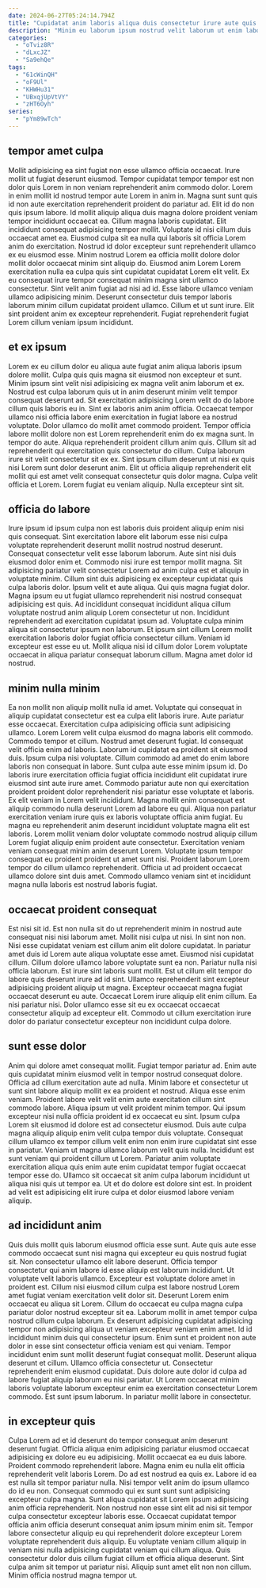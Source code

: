 ```yaml
---
date: 2024-06-27T05:24:14.794Z
title: "Cupidatat anim laboris aliqua duis consectetur irure aute quis ut dolore reprehenderit nisi Lorem laborum officia."
description: "Minim eu laborum ipsum nostrud velit laborum ut enim laboris. Dolor nostrud do sit id eu."
categories:
  - "oTviz8R"
  - "dLxcJZ"
  - "Sa9ehQe"
tags:
  - "61cWinQH"
  - "oF9Ul"
  - "KHWHu31"
  - "UBxqjUpVtVY"
  - "zHT6Oyh"
series:
  - "pYm89wTch"
---
```



## tempor amet culpa

Mollit adipisicing ea sint fugiat non esse ullamco officia occaecat. Irure mollit ut fugiat deserunt eiusmod. Tempor cupidatat tempor tempor est non dolor quis Lorem in non veniam reprehenderit anim commodo dolor. Lorem in enim mollit id nostrud tempor aute Lorem in anim in. Magna sunt sunt quis id non aute exercitation reprehenderit proident do pariatur ad. Elit id do non quis ipsum labore. Id mollit aliquip aliqua duis magna dolore proident veniam tempor incididunt occaecat ea.
Cillum magna laboris cupidatat. Elit incididunt consequat adipisicing tempor mollit. Voluptate id nisi cillum duis occaecat amet ea. Eiusmod culpa sit ea nulla qui laboris sit officia Lorem anim do exercitation. Nostrud id dolor excepteur sunt reprehenderit ullamco ex eu eiusmod esse. Minim nostrud Lorem ea officia mollit dolore dolor mollit dolor occaecat minim sint aliquip do.
Eiusmod anim Lorem Lorem exercitation nulla ea culpa quis sint cupidatat cupidatat Lorem elit velit. Ex eu consequat irure tempor consequat minim magna sint ullamco consectetur. Sint velit anim fugiat ad nisi ad id. Esse labore ullamco veniam ullamco adipisicing minim. Deserunt consectetur duis tempor laboris laborum minim cillum cupidatat proident ullamco. Cillum et ut sunt irure. Elit sint proident anim ex excepteur reprehenderit. Fugiat reprehenderit fugiat Lorem cillum veniam ipsum incididunt.

## et ex ipsum

Lorem ex eu cillum dolor eu aliqua aute fugiat anim aliqua laboris ipsum dolore mollit. Culpa quis quis magna sit eiusmod non excepteur et sunt. Minim ipsum sint velit nisi adipisicing ex magna velit anim laborum et ex. Nostrud est culpa laborum quis ut in anim deserunt minim velit tempor consequat deserunt ad. Sit exercitation adipisicing Lorem velit do do labore cillum quis laboris eu in. Sint ex laboris anim anim officia. Occaecat tempor ullamco nisi officia labore enim exercitation in fugiat labore ea nostrud voluptate.
Dolor ullamco do mollit amet commodo proident. Tempor officia labore mollit dolore non est Lorem reprehenderit enim do ex magna sunt. In tempor do aute. Aliqua reprehenderit proident cillum anim quis. Cillum sit ad reprehenderit qui exercitation quis consectetur do cillum. Culpa laborum irure sit velit consectetur sit ex ex. Sint ipsum cillum deserunt ut nisi ex quis nisi Lorem sunt dolor deserunt anim.
Elit ut officia aliquip reprehenderit elit mollit qui est amet velit consequat consectetur quis dolor magna. Culpa velit officia et Lorem. Lorem fugiat eu veniam aliquip. Nulla excepteur sint sit.

## officia do labore

Irure ipsum id ipsum culpa non est laboris duis proident aliquip enim nisi quis consequat. Sint exercitation labore elit laborum esse nisi culpa voluptate reprehenderit deserunt mollit nostrud nostrud deserunt. Consequat consectetur velit esse laborum laborum. Aute sint nisi duis eiusmod dolor enim et.
Commodo nisi irure est tempor mollit magna. Sit adipisicing pariatur velit consectetur Lorem ad anim culpa est et aliquip in voluptate minim. Cillum sint duis adipisicing ex excepteur cupidatat quis culpa laboris dolor. Ipsum velit et aute aliqua. Qui quis magna fugiat dolor. Magna ipsum eu ut fugiat ullamco reprehenderit nisi nostrud consequat adipisicing est quis. Ad incididunt consequat incididunt aliqua cillum voluptate nostrud anim aliquip Lorem consectetur ut non.
Incididunt reprehenderit ad exercitation cupidatat ipsum ad. Voluptate culpa minim aliqua sit consectetur ipsum non laborum. Et ipsum sint cillum Lorem mollit exercitation laboris dolor fugiat officia consectetur cillum. Veniam id excepteur est esse eu ut. Mollit aliqua nisi id cillum dolor Lorem voluptate occaecat in aliqua pariatur consequat laborum cillum. Magna amet dolor id nostrud.

## minim nulla minim

Ea non mollit non aliquip mollit nulla id amet. Voluptate qui consequat in aliquip cupidatat consectetur est ea culpa elit laboris irure. Aute pariatur esse occaecat. Exercitation culpa adipisicing officia sunt adipisicing ullamco. Lorem Lorem velit culpa eiusmod do magna laboris elit commodo. Commodo tempor et cillum. Nostrud amet deserunt fugiat. Id consequat velit officia enim ad laboris.
Laborum id cupidatat ea proident sit eiusmod duis. Ipsum culpa nisi voluptate. Cillum commodo ad amet do enim labore laboris non consequat in labore. Sunt culpa aute esse minim ipsum id. Do laboris irure exercitation officia fugiat officia incididunt elit cupidatat irure eiusmod sint aute irure amet. Commodo pariatur aute non qui exercitation proident proident dolor reprehenderit nisi pariatur esse voluptate et laboris. Ex elit veniam in Lorem velit incididunt. Magna mollit enim consequat est aliquip commodo nulla deserunt Lorem ad labore eu qui.
Aliqua non pariatur exercitation veniam irure quis ex laboris voluptate officia anim fugiat. Eu magna eu reprehenderit anim deserunt incididunt voluptate magna elit est laboris. Lorem mollit veniam dolor voluptate commodo nostrud aliquip cillum Lorem fugiat aliquip enim proident aute consectetur. Exercitation veniam veniam consequat minim anim deserunt Lorem. Voluptate ipsum tempor consequat eu proident proident ut amet sunt nisi. Proident laborum Lorem tempor do cillum ullamco reprehenderit. Officia ut ad proident occaecat ullamco dolore sint duis amet. Commodo ullamco veniam sint et incididunt magna nulla laboris est nostrud laboris fugiat.

## occaecat proident consequat

Est nisi sit id. Est non nulla sit do ut reprehenderit minim in nostrud aute consequat nisi nisi laborum amet. Mollit nisi culpa ut nisi. In sint non non. Nisi esse cupidatat veniam est cillum anim elit dolore cupidatat.
In pariatur amet duis id Lorem aute aliqua voluptate esse amet. Eiusmod nisi cupidatat cillum. Cillum dolore ullamco labore voluptate sunt ea non. Pariatur nulla nisi officia laborum.
Est irure sint laboris sunt mollit. Est ut cillum elit tempor do labore quis deserunt irure ad id sint. Ullamco reprehenderit sint excepteur adipisicing proident aliquip ut magna. Excepteur occaecat magna fugiat occaecat deserunt eu aute. Occaecat Lorem irure aliquip elit enim cillum. Ea nisi pariatur nisi. Dolor ullamco esse sit eu ex occaecat occaecat consectetur aliquip ad excepteur elit. Commodo ut cillum exercitation irure dolor do pariatur consectetur excepteur non incididunt culpa dolore.

## sunt esse dolor

Anim qui dolore amet consequat mollit. Fugiat tempor pariatur ad. Enim aute quis cupidatat minim eiusmod velit in tempor nostrud consequat dolore. Officia ad cillum exercitation aute ad nulla. Minim labore et consectetur ut sunt sint labore aliquip mollit ex ea proident et nostrud. Aliqua esse enim veniam.
Proident labore velit velit enim aute exercitation cillum sint commodo labore. Aliqua ipsum ut velit proident minim tempor. Qui ipsum excepteur nisi nulla officia proident id ex occaecat eu sint. Ipsum culpa Lorem sit eiusmod id dolore est ad consectetur eiusmod. Duis aute culpa magna aliquip aliquip enim velit culpa tempor duis voluptate. Consequat cillum ullamco ex tempor cillum velit enim non enim irure cupidatat sint esse in pariatur.
Veniam ut magna ullamco laborum velit quis nulla. Incididunt est sunt veniam qui proident cillum ut Lorem. Pariatur anim voluptate exercitation aliqua quis enim aute enim cupidatat tempor fugiat occaecat tempor esse do. Ullamco sit occaecat sit anim culpa laborum incididunt ut aliqua nisi quis ut tempor ea. Ut et do dolore est dolore sint est. In proident ad velit est adipisicing elit irure culpa et dolor eiusmod labore veniam aliquip.

## ad incididunt anim

Quis duis mollit quis laborum eiusmod officia esse sunt. Aute quis aute esse commodo occaecat sunt nisi magna qui excepteur eu quis nostrud fugiat sit. Non consectetur ullamco elit labore deserunt. Officia tempor consectetur qui anim labore id esse aliquip est laborum incididunt. Ut voluptate velit laboris ullamco. Excepteur est voluptate dolore amet in proident est. Cillum nisi eiusmod cillum culpa est labore nostrud Lorem amet fugiat veniam exercitation velit dolor sit. Deserunt Lorem enim occaecat eu aliqua sit Lorem.
Cillum do occaecat eu culpa magna culpa pariatur dolor nostrud excepteur sit ea. Laborum mollit in amet tempor culpa nostrud cillum culpa laborum. Ex deserunt adipisicing cupidatat adipisicing tempor non adipisicing aliqua ut veniam excepteur veniam enim amet. Id id incididunt minim duis qui consectetur ipsum. Enim sunt et proident non aute dolor in esse sint consectetur officia veniam est qui veniam.
Tempor incididunt enim sunt mollit deserunt fugiat consequat mollit. Deserunt aliqua deserunt et cillum. Ullamco officia consectetur ut. Consectetur reprehenderit enim eiusmod cupidatat. Duis dolore aute dolor id culpa ad labore fugiat aliquip laborum eu nisi pariatur. Ut Lorem occaecat minim laboris voluptate laborum excepteur enim ea exercitation consectetur Lorem commodo. Est sunt ipsum laborum. In pariatur mollit labore in consectetur.

## in excepteur quis

Culpa Lorem ad et id deserunt do tempor consequat anim deserunt deserunt fugiat. Officia aliqua enim adipisicing pariatur eiusmod occaecat adipisicing ex dolore eu eu adipisicing. Mollit occaecat ea eu duis labore. Proident commodo reprehenderit labore. Magna enim eu nulla elit officia reprehenderit velit laboris Lorem. Do ad est nostrud ea quis ex. Labore id ea est nulla sit tempor pariatur nulla. Nisi tempor velit anim do ipsum ullamco do id eu non.
Consequat commodo qui ex sunt sunt sunt adipisicing excepteur culpa magna. Sunt aliqua cupidatat sit Lorem ipsum adipisicing anim officia reprehenderit. Non nostrud non esse sint elit ad nisi sit tempor culpa consectetur excepteur laboris esse. Occaecat cupidatat tempor officia anim officia deserunt consequat anim ipsum minim enim sit. Tempor labore consectetur aliquip eu qui reprehenderit dolore excepteur Lorem voluptate reprehenderit duis aliquip.
Eu voluptate veniam cillum aliquip in veniam nisi nulla adipisicing cupidatat veniam qui cillum aliqua. Quis consectetur dolor duis cillum fugiat cillum et officia aliqua deserunt. Sint culpa anim sit tempor ut pariatur nisi. Aliquip sunt amet elit non non cillum. Minim officia nostrud magna tempor ut.

